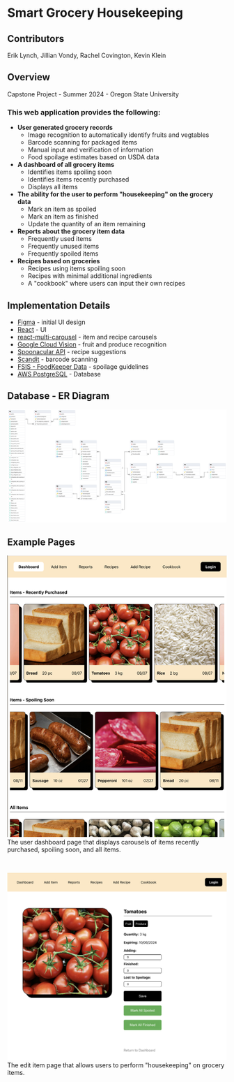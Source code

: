 # Smart Grocery Housekeeping

## Contributors

Erik Lynch, Jillian Vondy, Rachel Covington, Kevin Klein

## Overview
Capstone Project - Summer 2024 - Oregon State University

### This web application provides the following:
- **User generated grocery records**
  - Image recognition to automatically identify fruits and vegtables
  - Barcode scanning for packaged items
  - Manual input and verification of information
  - Food spoilage estimates based on USDA data
- **A dashboard of all grocery items**
  - Identifies items spoiling soon
  - Identifies items recently purchased
  - Displays all items
- **The ability for the user to perform "housekeeping" on the grocery data**
  - Mark an item as spoiled
  - Mark an item as finished
  - Update the quantity of an item remaining
- **Reports about the grocery item data**
  - Frequently used items
  - Frequently unused items
  - Frequently spoiled items
- **Recipes based on groceries**
  - Recipes using items spoiling soon
  - Recipes with minimal additional ingredients
  - A "cookbook" where users can input their own recipes

## Implementation Details
- [Figma](https://www.figma.com/proto/EccuouzOB2mMfGrjTj08SP/Smart-Grocery-Housekeeping?node-id=0-1&t=nbDnhliuOygyemjY-1) - initial UI design
- [React](https://react.dev/) - UI
- [react-multi-carousel](https://www.npmjs.com/package/react-multi-carousel) - item and recipe carousels
- [Google Cloud Vision](https://cloud.google.com/vision?hl=en) - fruit and produce recognition
- [Spoonacular API](https://spoonacular.com/food-api) - recipe suggestions
- [Scandit](https://www.scandit.com/?utm_source=google&utm_medium=cpc&utm_campaign=North-America-24Q3-ams-brand-paid-search-Brand-Terms-Mix&utm_term=scandit&gad_source=1&gclid=CjwKCAjw_Na1BhAlEiwAM-dm7FCNa_kPXgEifCkxgkmOX9rDwRQWqdHHhBQnw_xyxzg5ts_AZsSIaRoCN3UQAvD_BwE) - barcode scanning
- [FSIS - FoodKeeper Data](https://catalog.data.gov/dataset/fsis-foodkeeper-data) - spoilage guidelines
- [AWS PostgreSQL](https://aws.amazon.com/rds/postgresql/) - Database

## Database - ER Diagram
![ER Diagram](/ERDiagram.png)

## Example Pages
<img src="/dashboard.png" width="600">
The user dashboard page that displays carousels of items recently purchased, spoiling soon, and all items.

&nbsp;

<img src="/edit-item.png" width="600">
The edit item page that allows users to perform "housekeeping" on grocery items.

&nbsp;

